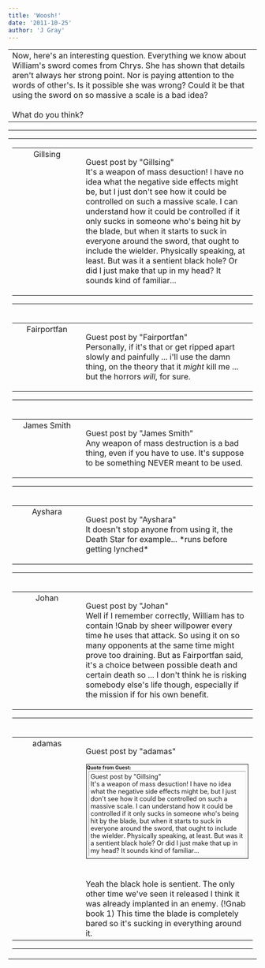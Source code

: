```yaml
---
title: 'Woosh!'
date: '2011-10-25'
author: 'J Gray'
---
```


<div>
<!-- Main content here -->
<table border="0" class="post"><tbody><tr><td>
   
   <div class="post_body">
       Now, here's an interesting question. Everything we know about William's sword comes from Chrys. She has shown that details aren't always her strong point. Nor is paying attention to the words of other's. Is it possible she was wrong? Could it be that using the sword on so massive a scale is a bad idea?<br><br>What do you think?<br>
   </div>
   </td></tr>
   </tbody></table><hr><table style="width:100%; border:0;" class="comment_table"><tbody><tr><td width="100%"><a name=""> </a><div style="width:100%;" class="comment"><table border="0" width="100%"><tbody><tr><td align="center" valign="top" width="125">
<span class="comment_title"><center>Gillsing<br></center><a name="832">&nbsp;</a></span><br>
<center><img src="https://www.gravatar.com/avatar.php?gravatar_id=c475a2e6c7a75f96e3059a819f5fd4d9&amp;default=http%3A%2F%2Fmysteriesofthearcana.com%2Ftemplates%2Fmain%2Fimages%2Favatar.gif&amp;size=80&amp;rating=g" border="0" alt=""></center>
</td>
<td valign="top">


<p class="comment_text"> </p><p class="comment_text"><span class="forum_info">Guest post by "Gillsing"</span><br> It's a weapon of mass desuction! I have no idea what the negative side effects might be, but I just don't see how it could be controlled on such a massive scale. I can understand how it could be controlled if it only sucks in someone who's being hit by the blade, but when it starts to suck in everyone around the sword, that ought to include the wielder. Physically speaking, at least. But was it a sentient black hole? Or did I just make that up in my head? It sounds kind of familiar...</p>
 

</td></tr></tbody></table>
<hr></div></td></tr><tr><td width="100%"><a name=""> </a><div style="width:100%;" class="comment"><table border="0" width="100%"><tbody><tr><td align="center" valign="top" width="125">
<span class="comment_title"><center>Fairportfan<br></center><a name="833">&nbsp;</a></span><br>
<center><img src="https://www.gravatar.com/avatar.php?gravatar_id=e993a1f35e0339a50a7ec5148aaf81d4&amp;default=http%3A%2F%2Fmysteriesofthearcana.com%2Ftemplates%2Fmain%2Fimages%2Favatar.gif&amp;size=80&amp;rating=g" border="0" alt=""></center>
</td>
<td valign="top">


<p class="comment_text"> </p><p class="comment_text"><span class="forum_info">Guest post by "Fairportfan"</span><br> Personally, if it's that or get ripped apart slowly and painfully ... i'll use the damn thing, on the theory that it <i>might</i> kill me ... but the horrors <i>will</i>, for sure.</p>
 

</td></tr></tbody></table>
<hr></div></td></tr><tr><td width="100%"><a name=""> </a><div style="width:100%;" class="comment"><table border="0" width="100%"><tbody><tr><td align="center" valign="top" width="125">
<span class="comment_title"><center>James Smith<br></center><a name="834">&nbsp;</a></span><br>
<center><img src="https://www.gravatar.com/avatar.php?gravatar_id=e95e18e354c185c198a217bf014a8e9f&amp;default=http%3A%2F%2Fmysteriesofthearcana.com%2Ftemplates%2Fmain%2Fimages%2Favatar.gif&amp;size=80&amp;rating=g" border="0" alt=""></center>
</td>
<td valign="top">


<p class="comment_text"> </p><p class="comment_text"><span class="forum_info">Guest post by "James Smith"</span><br> Any weapon of mass destruction is a bad thing, even if you have to use. It's suppose to be something NEVER meant to be used.<br></p>
 

</td></tr></tbody></table>
<hr></div></td></tr><tr><td width="100%"><a name=""> </a><div style="width:100%;" class="comment"><table border="0" width="100%"><tbody><tr><td align="center" valign="top" width="125">
<span class="comment_title"><center>Ayshara<br></center><a name="835">&nbsp;</a></span><br>
<center><img src="https://www.gravatar.com/avatar.php?gravatar_id=6f86cb0ffa70485e791906edfc2d1247&amp;default=http%3A%2F%2Fmysteriesofthearcana.com%2Ftemplates%2Fmain%2Fimages%2Favatar.gif&amp;size=80&amp;rating=g" border="0" alt=""></center>
</td>
<td valign="top">


<p class="comment_text"> </p><p class="comment_text"><span class="forum_info">Guest post by "Ayshara"</span><br> It doesn't stop anyone from using it, the Death Star for example... *runs before getting lynched*<br></p>
 

</td></tr></tbody></table>
<hr></div></td></tr><tr><td width="100%"><a name=""> </a><div style="width:100%;" class="comment"><table border="0" width="100%"><tbody><tr><td align="center" valign="top" width="125">
<span class="comment_title"><center>Johan<br></center><a name="836">&nbsp;</a></span><br>
<center><img src="https://www.gravatar.com/avatar.php?gravatar_id=53e4e1e3a84f641ce65dbebe63d77097&amp;default=http%3A%2F%2Fmysteriesofthearcana.com%2Ftemplates%2Fmain%2Fimages%2Favatar.gif&amp;size=80&amp;rating=g" border="0" alt=""></center>
</td>
<td valign="top">


<p class="comment_text"> </p><p class="comment_text"><span class="forum_info">Guest post by "Johan"</span><br> Well if I remember correctly, William has to contain !Gnab by sheer willpower every time he uses that attack. So using it on so many opponents at the same time might prove too draining. But as Fairportfan said, it's a choice between possible death and certain death so ... I don't think he is risking somebody else's life though, especially if the mission if for his own benefit.<br></p>
 

</td></tr></tbody></table>
<hr></div></td></tr><tr><td width="100%"><a name=""> </a><div style="width:100%;" class="comment"><table border="0" width="100%"><tbody><tr><td align="center" valign="top" width="125">
<span class="comment_title"><center>adamas<br></center><a name="837">&nbsp;</a></span><br>
<center><img src="https://www.gravatar.com/avatar.php?gravatar_id=63b5da7dbecbf4a2fac891b8f15ccbc4&amp;default=http%3A%2F%2Fmysteriesofthearcana.com%2Ftemplates%2Fmain%2Fimages%2Favatar.gif&amp;size=80&amp;rating=g" border="0" alt=""></center>
</td>
<td valign="top">


<p class="comment_text"> </p><p class="comment_text"><span class="forum_info">Guest post by "adamas"</span><br> </p><div class="quote-outer" style="margin:1px; width:auto; border:1px solid;"><span style="font-size:10px; font-weight:bold;">Quote from Guest:</span><div class="quote" style="margin:4px; margin-top:1px; padding:3px; width:auto; font-size:80%; border:1px inset;">
<span class="forum_info">Guest post by "Gillsing"</span><br> It's a weapon of mass desuction! I have no idea what the negative side effects might be, but I just don't see how it could be controlled on such a massive scale. I can understand how it could be controlled if it only sucks in someone who's being hit by the blade, but when it starts to suck in everyone around the sword, that ought to include the wielder. Physically speaking, at least. But was it a sentient black hole? Or did I just make that up in my head? It sounds kind of familiar...</div></div>
<br><br>Yeah the black hole is sentient. The only other time we've seen it released I think it was already implanted in an enemy. (!Gnab book 1) This time the blade is completely bared so it's sucking in everything around it.<br>
 

</td></tr></tbody></table>
<hr></div></td></tr></tbody></table>
<!-- End main content -->
              </div>
